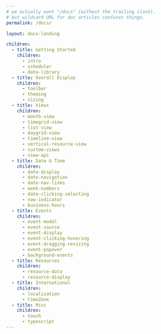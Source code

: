 ```yaml
---
# we actually want "/docs" (without the trailing slash),
# but wildcard URL for doc articles confuses things.
permalink: /docs/

layout: docs-landing

children:
  - title: Getting Started
    children:
      - intro
      - scheduler
      - date-library
  - title: Overall Display
    children:
      - toolbar
      - theming
      - sizing
  - title: Views
    children:
      - month-view
      - timegrid-view
      - list-view
      - daygrid-view
      - timeline-view
      - vertical-resource-view
      - custom-views
      - view-api
  - title: Date & Time
    children:
      - date-display
      - date-navigation
      - date-nav-links
      - week-numbers
      - date-clicking-selecting
      - now-indicator
      - business-hours
  - title: Events
    children:
      - event-model
      - event-source
      - event-display
      - event-clicking-hovering
      - event-dragging-resizing
      - event-popover
      - background-events
  - title: Resources
    children:
      - resource-data
      - resource-display
  - title: International
    children:
      - localization
      - timeZone
  - title: Misc
    children:
      - touch
      - typescript
---
```

